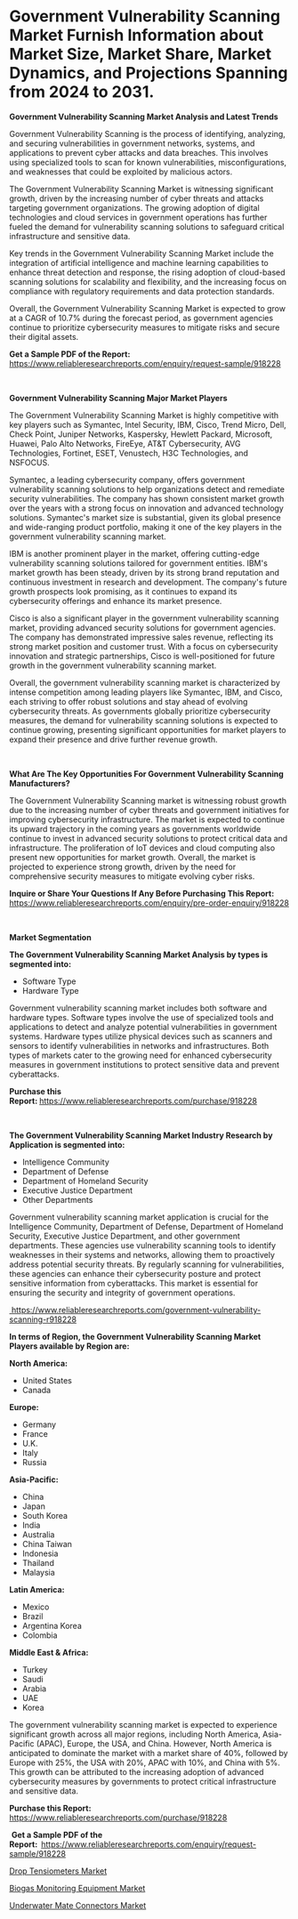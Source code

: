 <p><h1>Government Vulnerability Scanning Market Furnish Information about Market Size, Market Share, Market Dynamics, and Projections Spanning from 2024 to 2031.</h1></p><p><strong>Government Vulnerability Scanning Market Analysis and Latest Trends</strong></p>
<p><p>Government Vulnerability Scanning is the process of identifying, analyzing, and securing vulnerabilities in government networks, systems, and applications to prevent cyber attacks and data breaches. This involves using specialized tools to scan for known vulnerabilities, misconfigurations, and weaknesses that could be exploited by malicious actors.</p><p>The Government Vulnerability Scanning Market is witnessing significant growth, driven by the increasing number of cyber threats and attacks targeting government organizations. The growing adoption of digital technologies and cloud services in government operations has further fueled the demand for vulnerability scanning solutions to safeguard critical infrastructure and sensitive data.</p><p>Key trends in the Government Vulnerability Scanning Market include the integration of artificial intelligence and machine learning capabilities to enhance threat detection and response, the rising adoption of cloud-based scanning solutions for scalability and flexibility, and the increasing focus on compliance with regulatory requirements and data protection standards.</p><p>Overall, the Government Vulnerability Scanning Market is expected to grow at a CAGR of 10.7% during the forecast period, as government agencies continue to prioritize cybersecurity measures to mitigate risks and secure their digital assets.</p></p>
<p><strong>Get a Sample PDF of the Report:&nbsp;</strong> <a href="https://www.reliableresearchreports.com/enquiry/request-sample/918228">https://www.reliableresearchreports.com/enquiry/request-sample/918228</a></p>
<p>&nbsp;</p>
<p><strong>Government Vulnerability Scanning Major Market Players</strong></p>
<p><p>The Government Vulnerability Scanning Market is highly competitive with key players such as Symantec, Intel Security, IBM, Cisco, Trend Micro, Dell, Check Point, Juniper Networks, Kaspersky, Hewlett Packard, Microsoft, Huawei, Palo Alto Networks, FireEye, AT&T Cybersecurity, AVG Technologies, Fortinet, ESET, Venustech, H3C Technologies, and NSFOCUS.</p><p>Symantec, a leading cybersecurity company, offers government vulnerability scanning solutions to help organizations detect and remediate security vulnerabilities. The company has shown consistent market growth over the years with a strong focus on innovation and advanced technology solutions. Symantec's market size is substantial, given its global presence and wide-ranging product portfolio, making it one of the key players in the government vulnerability scanning market.</p><p>IBM is another prominent player in the market, offering cutting-edge vulnerability scanning solutions tailored for government entities. IBM's market growth has been steady, driven by its strong brand reputation and continuous investment in research and development. The company's future growth prospects look promising, as it continues to expand its cybersecurity offerings and enhance its market presence.</p><p>Cisco is also a significant player in the government vulnerability scanning market, providing advanced security solutions for government agencies. The company has demonstrated impressive sales revenue, reflecting its strong market position and customer trust. With a focus on cybersecurity innovation and strategic partnerships, Cisco is well-positioned for future growth in the government vulnerability scanning market.</p><p>Overall, the government vulnerability scanning market is characterized by intense competition among leading players like Symantec, IBM, and Cisco, each striving to offer robust solutions and stay ahead of evolving cybersecurity threats. As governments globally prioritize cybersecurity measures, the demand for vulnerability scanning solutions is expected to continue growing, presenting significant opportunities for market players to expand their presence and drive further revenue growth.</p></p>
<p>&nbsp;</p>
<p><strong>What Are The Key Opportunities For Government Vulnerability Scanning Manufacturers?</strong></p>
<p><p>The Government Vulnerability Scanning market is witnessing robust growth due to the increasing number of cyber threats and government initiatives for improving cybersecurity infrastructure. The market is expected to continue its upward trajectory in the coming years as governments worldwide continue to invest in advanced security solutions to protect critical data and infrastructure. The proliferation of IoT devices and cloud computing also present new opportunities for market growth. Overall, the market is projected to experience strong growth, driven by the need for comprehensive security measures to mitigate evolving cyber risks.</p></p>
<p><strong>Inquire or Share Your Questions If Any Before Purchasing This Report:</strong> <a href="https://www.reliableresearchreports.com/enquiry/pre-order-enquiry/918228">https://www.reliableresearchreports.com/enquiry/pre-order-enquiry/918228</a></p>
<p>&nbsp;</p>
<p><strong>Market Segmentation</strong></p>
<p><strong>The Government Vulnerability Scanning Market Analysis by types is segmented into:</strong></p>
<p><ul><li>Software Type</li><li>Hardware Type</li></ul></p>
<p><p>Government vulnerability scanning market includes both software and hardware types. Software types involve the use of specialized tools and applications to detect and analyze potential vulnerabilities in government systems. Hardware types utilize physical devices such as scanners and sensors to identify vulnerabilities in networks and infrastructures. Both types of markets cater to the growing need for enhanced cybersecurity measures in government institutions to protect sensitive data and prevent cyberattacks.</p></p>
<p><strong>Purchase this Report:&nbsp;</strong><a href="https://www.reliableresearchreports.com/purchase/918228">https://www.reliableresearchreports.com/purchase/918228</a></p>
<p>&nbsp;</p>
<p><strong>The Government Vulnerability Scanning Market Industry Research by Application is segmented into:</strong></p>
<p><ul><li>Intelligence Community</li><li>Department of Defense</li><li>Department of Homeland Security</li><li>Executive Justice Department</li><li>Other Departments</li></ul></p>
<p><p>Government vulnerability scanning market application is crucial for the Intelligence Community, Department of Defense, Department of Homeland Security, Executive Justice Department, and other government departments. These agencies use vulnerability scanning tools to identify weaknesses in their systems and networks, allowing them to proactively address potential security threats. By regularly scanning for vulnerabilities, these agencies can enhance their cybersecurity posture and protect sensitive information from cyberattacks. This market is essential for ensuring the security and integrity of government operations.</p></p>
<p><a href="https://www.reliableresearchreports.com/government-vulnerability-scanning-r918228">&nbsp;https://www.reliableresearchreports.com/government-vulnerability-scanning-r918228</a></p>
<p><strong>In terms of Region, the Government Vulnerability Scanning Market Players available by Region are:</strong></p>
<p>
    <p> <strong> North America: </strong>
        <ul>
            <li>United States</li>
            <li>Canada</li>
        </ul>
        </p> 
    <p> <strong> Europe: </strong>
        <ul>
            <li>Germany</li>
            <li>France</li>
            <li>U.K.</li>
            <li>Italy</li>
            <li>Russia</li>
        </ul>
        </p> 
    <p> <strong> Asia-Pacific: </strong>
        <ul>
            <li>China</li>
            <li>Japan</li>
            <li>South Korea</li>
            <li>India</li>
            <li>Australia</li>
            <li>China Taiwan</li>
            <li>Indonesia</li>
            <li>Thailand</li>
            <li>Malaysia</li>
        </ul>
        </p> 
    <p> <strong> Latin America: </strong>
        <ul>
            <li>Mexico</li>
            <li>Brazil</li>
            <li>Argentina Korea</li>
            <li>Colombia</li>
        </ul>
        </p> 
    <p> <strong> Middle East & Africa: </strong>
        <ul>
            <li>Turkey</li>
            <li>Saudi</li>
            <li>Arabia</li>
            <li>UAE</li>
            <li>Korea</li>
        </ul>
    </p>
    </p>
<p><p>The government vulnerability scanning market is expected to experience significant growth across all major regions, including North America, Asia-Pacific (APAC), Europe, the USA, and China. However, North America is anticipated to dominate the market with a market share of 40%, followed by Europe with 25%, the USA with 20%, APAC with 10%, and China with 5%. This growth can be attributed to the increasing adoption of advanced cybersecurity measures by governments to protect critical infrastructure and sensitive data.</p></p>
<p><strong>Purchase this Report: </strong><a href="https://www.reliableresearchreports.com/purchase/918228">https://www.reliableresearchreports.com/purchase/918228</a></p>
<p>&nbsp;<strong>Get a Sample PDF of the Report:&nbsp;&nbsp;</strong><a href="https://www.reliableresearchreports.com/enquiry/request-sample/918228">https://www.reliableresearchreports.com/enquiry/request-sample/918228</a></p>
<p><strong></strong></p>
<p><p><a href="https://www.linkedin.com/pulse/drop-tensiometers-market-comprehensive-assessment-type-application-obzpf">Drop Tensiometers Market</a></p><p><a href="https://www.linkedin.com/pulse/biogas-monitoring-equipment-market-trends-analysis-forecasted-ufoef">Biogas Monitoring Equipment Market</a></p><p><a href="https://www.linkedin.com/pulse/underwater-mate-connectors-market-comprehensive-assessment-type-c22zf">Underwater Mate Connectors Market</a></p></p>